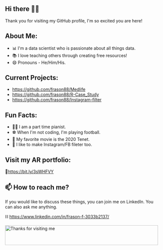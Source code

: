 ## Hi there 👋🏽
Thank you for visiting my GitHub profile, I'm so excited you are here!

## About Me:

* 📊 I'm a data scientist who is passionate about all things data.
* 📚 I love teaching others through creating free resources!
* 😄 Pronouns - He/Him/His.

## Current Projects:

- https://github.com/frason88/Medlife
- https://github.com/frason88/R-Case_Study
- https://github.com/frason88/Instagram-filter

## Fun Facts:

- 🕺🏽 I am a part time pianist.
- ⚽ When I'm not coding, I'm playing football.
- 🎥 My favorite movie is the 2020 Tenet.
- 📱  I like to make Instagram/FB fileter too.

## Visit my AR portfolio:

🔻https://bit.ly/3sWHFVY

## 📫 How to reach me?

If you would like to discuss these things, you can join me on LinkedIn. You can also ask me anything.

⛓️ https://www.linkedin.com/in/frason-f-3033b2137/

<img height="65" alt="Thanks for visiting me" width="100%" src="https://raw.githubusercontent.com/BrunnerLivio/brunnerlivio/master/images/marquee.svg" />



